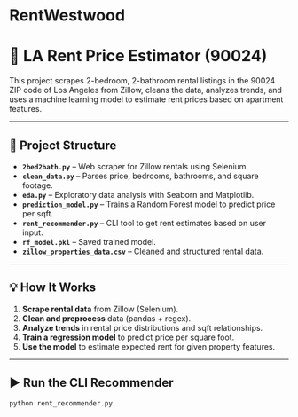# RentWestwood

# 🏡 LA Rent Price Estimator (90024)

This project scrapes 2-bedroom, 2-bathroom rental listings in the 90024 ZIP code of Los Angeles from Zillow, cleans the data, analyzes trends, and uses a machine learning model to estimate rent prices based on apartment features.

---

## 🔧 Project Structure

- **`2bed2bath.py`** – Web scraper for Zillow rentals using Selenium.
- **`clean_data.py`** – Parses price, bedrooms, bathrooms, and square footage.
- **`eda.py`** – Exploratory data analysis with Seaborn and Matplotlib.
- **`prediction_model.py`** – Trains a Random Forest model to predict price per sqft.
- **`rent_recommender.py`** – CLI tool to get rent estimates based on user input.
- **`rf_model.pkl`** – Saved trained model.
- **`zillow_properties_data.csv`** – Cleaned and structured rental data.

---

## 💡 How It Works

1. **Scrape rental data** from Zillow (Selenium).
2. **Clean and preprocess** data (pandas + regex).
3. **Analyze trends** in rental price distributions and sqft relationships.
4. **Train a regression model** to predict price per square foot.
5. **Use the model** to estimate expected rent for given property features.

---

## ▶️ Run the CLI Recommender

```bash
python rent_recommender.py
